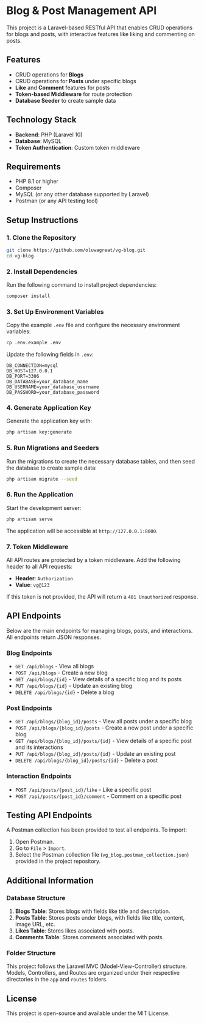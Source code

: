 # Blog & Post Management API

This project is a Laravel-based RESTful API that enables CRUD operations for blogs and posts, with interactive features like liking and commenting on posts. 

## Features

- CRUD operations for **Blogs**
- CRUD operations for **Posts** under specific blogs
- **Like** and **Comment** features for posts
- **Token-based Middleware** for route protection
- **Database Seeder** to create sample data

## Technology Stack

- **Backend**: PHP (Laravel 10)
- **Database**: MySQL
- **Token Authentication**: Custom token middleware

## Requirements

- PHP 8.1 or higher
- Composer
- MySQL (or any other database supported by Laravel)
- Postman (or any API testing tool)

## Setup Instructions

### 1. Clone the Repository

```bash
git clone https://github.com/oluwagreat/vg-blog.git
cd vg-blog
```

### 2. Install Dependencies

Run the following command to install project dependencies:

```bash
composer install
```

### 3. Set Up Environment Variables

Copy the example `.env` file and configure the necessary environment variables:

```bash
cp .env.example .env
```

Update the following fields in `.env`:

```plaintext
DB_CONNECTION=mysql
DB_HOST=127.0.0.1
DB_PORT=3306
DB_DATABASE=your_database_name
DB_USERNAME=your_database_username
DB_PASSWORD=your_database_password
```

### 4. Generate Application Key

Generate the application key with:

```bash
php artisan key:generate
```

### 5. Run Migrations and Seeders

Run the migrations to create the necessary database tables, and then seed the database to create sample data:

```bash
php artisan migrate --seed
```

### 6. Run the Application

Start the development server:

```bash
php artisan serve
```

The application will be accessible at `http://127.0.0.1:8000`.

### 7. Token Middleware

All API routes are protected by a token middleware. Add the following header to all API requests:

- **Header**: `Authorization`
- **Value**: `vg@123`

If this token is not provided, the API will return a `401 Unauthorized` response.

## API Endpoints

Below are the main endpoints for managing blogs, posts, and interactions. All endpoints return JSON responses.

### Blog Endpoints

- `GET /api/blogs` - View all blogs
- `POST /api/blogs` - Create a new blog
- `GET /api/blogs/{id}` - View details of a specific blog and its posts
- `PUT /api/blogs/{id}` - Update an existing blog
- `DELETE /api/blogs/{id}` - Delete a blog

### Post Endpoints

- `GET /api/blogs/{blog_id}/posts` - View all posts under a specific blog
- `POST /api/blogs/{blog_id}/posts` - Create a new post under a specific blog
- `GET /api/blogs/{blog_id}/posts/{id}` - View details of a specific post and its interactions
- `PUT /api/blogs/{blog_id}/posts/{id}` - Update an existing post
- `DELETE /api/blogs/{blog_id}/posts/{id}` - Delete a post

### Interaction Endpoints

- `POST /api/posts/{post_id}/like` - Like a specific post
- `POST /api/posts/{post_id}/comment` - Comment on a specific post

## Testing API Endpoints

A Postman collection has been provided to test all endpoints. To import:

1. Open Postman.
2. Go to `File` > `Import`.
3. Select the Postman collection file (`vg_blog.postman_collection.json`) provided in the project repository.

## Additional Information

### Database Structure

1. **Blogs Table**: Stores blogs with fields like title and description.
2. **Posts Table**: Stores posts under blogs, with fields like title, content, image URL, etc.
3. **Likes Table**: Stores likes associated with posts.
4. **Comments Table**: Stores comments associated with posts.

### Folder Structure

This project follows the Laravel MVC (Model-View-Controller) structure. Models, Controllers, and Routes are organized under their respective directories in the `app` and `routes` folders.

## License

This project is open-source and available under the MIT License.
